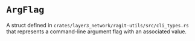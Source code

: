 # `ArgFlag`

A struct defined in `crates/layer3_network/ragit-utils/src/cli_types.rs` that represents a command-line argument flag with an associated value.